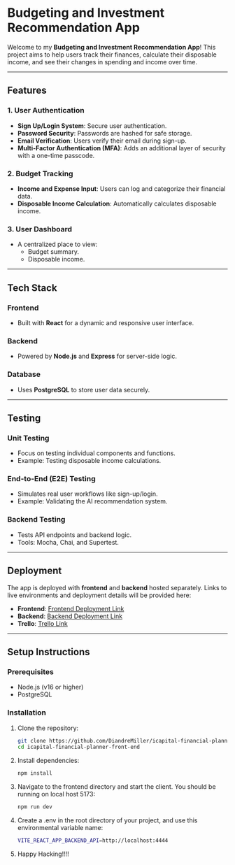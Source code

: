 # Budgeting and Investment Recommendation App

Welcome to my **Budgeting and Investment Recommendation App**! This project aims to help users track their finances, calculate their disposable income, and see their changes in spending and income over time.

---

## Features

### **1. User Authentication**
- **Sign Up/Login System**: Secure user authentication.
- **Password Security**: Passwords are hashed for safe storage.
- **Email Verification**: Users verify their email during sign-up.
- **Multi-Factor Authentication (MFA)**: Adds an additional layer of security with a one-time passcode.

### **2. Budget Tracking**
- **Income and Expense Input**: Users can log and categorize their financial data.
- **Disposable Income Calculation**: Automatically calculates disposable income.


### **3. User Dashboard**
- A centralized place to view:
  - Budget summary.
  - Disposable income.

---

## Tech Stack

### **Frontend**
- Built with **React** for a dynamic and responsive user interface.

### **Backend**
- Powered by **Node.js** and **Express** for server-side logic.

### **Database**
- Uses **PostgreSQL** to store user data securely.

---

## Testing

### **Unit Testing**
- Focus on testing individual components and functions.
- Example: Testing disposable income calculations.

### **End-to-End (E2E) Testing**
- Simulates real user workflows like sign-up/login.
- Example: Validating the AI recommendation system.

### **Backend Testing**
- Tests API endpoints and backend logic.
- Tools: Mocha, Chai, and Supertest.

---

## Deployment
The app is deployed with **frontend** and **backend** hosted separately. Links to live environments and deployment details will be provided here:

- **Frontend**: [Frontend Deployment Link](https://icapital-frontend.netlify.app/)
- **Backend**: [Backend Deployment Link](https://icapital-financial-planner-backend.onrender.com/)
- **Trello**: [Trello Link](https://trello.com/b/0KZf9ePw/icapital)

---

## Setup Instructions

### **Prerequisites**
- Node.js (v16 or higher)
- PostgreSQL

### **Installation**
1. Clone the repository:
   ```bash
   git clone https://github.com/DiandreMiller/icapital-financial-planner-front-end.git
   cd icapital-financial-planner-front-end

2. Install dependencies:
    ```bash
    npm install


3. Navigate to the frontend directory and start the client. You should be running on local host 5173:
    ```bash
    npm run dev

4. Create a .env in the root directory of your project, and use this environmental variable name:
    ```bash
    VITE_REACT_APP_BACKEND_API=http://localhost:4444

5. Happy Hacking!!!!
